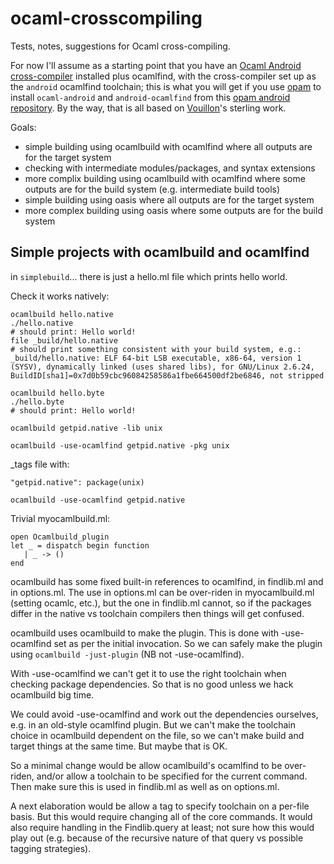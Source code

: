 ocaml-crosscompiling
====================

Tests, notes, suggestions for Ocaml cross-compiling.

For now I'll assume as a starting point that you have an [Ocaml Android cross-compiler](https://github.com/cgreenhalgh/ocaml-android) installed plus ocamlfind, with the cross-compiler set up as the `android` ocamlfind toolchain; this is what you will get if you use [opam](http://opam.ocamlpro.com/) to install `ocaml-android` and `android-ocamlfind` from this [opam android repository](https://github.com/cgreenhalgh/opam-android-repository). By the way, that is all based on [Vouillon](https://github.com/vouillon)'s sterling work.

Goals:

* simple building using ocamlbuild with ocamlfind where all outputs are for the target system
* checking with intermediate modules/packages, and syntax extensions
* more complix building using ocamlbuild with ocamlfind where some outputs are for the build system (e.g. intermediate build tools)
* simple building using oasis where all outputs are for the target system
* more complex building using oasis where some outputs are for the build system

## Simple projects with ocamlbuild and ocamlfind

in `simplebuild`... there is just a hello.ml file which prints hello world.

Check it works natively:

	ocamlbuild hello.native
	./hello.native
	# should print: Hello world!
	file _build/hello.native
	# should print something consistent with your build system, e.g.: _build/hello.native: ELF 64-bit LSB executable, x86-64, version 1 (SYSV), dynamically linked (uses shared libs), for GNU/Linux 2.6.24, BuildID[sha1]=0x7d0b59cbc96084258586a1fbe664500df2be6846, not stripped

	ocamlbuild hello.byte
	./hello.byte
	# should print: Hello world!

	ocamlbuild getpid.native -lib unix

	ocamlbuild -use-ocamlfind getpid.native -pkg unix

_tags file with:

	"getpid.native": package(unix)

	ocamlbuild -use-ocamlfind getpid.native

Trivial myocamlbuild.ml:

	open Ocamlbuild_plugin
	let _ = dispatch begin function
	   | _ -> ()
	end

ocamlbuild has some fixed built-in references to ocamlfind, in findlib.ml and in options.ml. The use in options.ml can be over-riden in myocamlbuild.ml (setting ocamlc, etc.), but the one in findlib.ml cannot, so if the packages differ in the native vs toolchain compilers then things will get confused. 

ocamlbuild uses ocamlbuild to make the plugin. This is done with -use-ocamlfind set as per the initial invocation. So we can safely make the plugin using `ocamlbuild -just-plugin` (NB not -use-ocamlfind).

With -use-ocamlfind we can't get it to use the right toolchain when checking package dependencies. So that is no good unless we hack ocamlbuild big time.

We could avoid -use-ocamlfind and work out the dependencies ourselves, e.g. in an old-style ocamlfind plugin. But we can't make the toolchain choice in ocamlbuild dependent on the file, so we can't make build and target things at the same time. But maybe that is OK.

So a minimal change would be allow ocamlbuild's ocamlfind to be over-riden, and/or allow a toolchain to be specified for the current command. Then make sure this is used in findlib.ml as well as on options.ml. 

A next elaboration would be allow a tag to specify toolchain on a per-file basis. But this would require changing all of the core commands. It would also require handling in the Findlib.query at least; not sure how this would play out (e.g. because of the recursive nature of that query vs possible tagging strategies).


